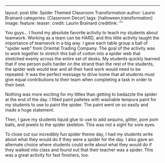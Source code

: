 ---
layout: post
title: Spider Themed Classroom Transformation
author: Laurin Brainard
categories: [Classroom Decor]
tags: [halloween,transformation]
image:
  feature: 
  teaser: 
  credit: Laurin Brainard
  creditlink: ""


  You guys... I found my absolute favorite activity to teach my students about teamwork. Working as a team can be HARD, and this little activity taught the importance of teamwork in a big way. I gave each table group a ball of "spider web" from Oriental Trading Company. The goal of the activity was to work together to stretch this ball of cotton into a spider web that stretched evenly across the entire set of desks. My students quickly learned that if one person pulls harder on the strand than the rest of the students, the spider web would tear and all their hard work would need to be repeated. It was the perfect message to drive home that all students must give equal contributions to their team when completing a task in order to their best. 


  Nothing was more exciting for my littles than getting to bedazzle the spider at the end of the day. I filled paint palletes with washable tempura paint for my students to use to paint the spider. The paint went on so easily and made a huge statement. 

  Then, I gave my students liquid glue to use to add sequins, glitter, pom pom balls, and jewels to the spider skeleton. This was not a sight for sore eyes. 

  To close out our incredibly fun spider theme day, I had my students write about what they would do if they were a spider for the day. I also gave an alternate choice where students could write about what they would do if they walked into class and found out that their teacher was a spider. This was a great activity for fast finishers, too. 